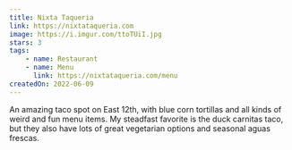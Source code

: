 ```yaml
---
title: Nixta Taqueria
link: https://nixtataqueria.com
image: https://i.imgur.com/ttoTUiI.jpg
stars: 3
tags:
    - name: Restaurant
    - name: Menu
      link: https://nixtataqueria.com/menu
createdOn: 2022-06-09
---
```


An amazing taco spot on East 12th, with blue corn tortillas and all kinds of weird and fun menu items. My steadfast favorite is the duck carnitas taco, but they also have lots of great vegetarian options and seasonal aguas frescas.
